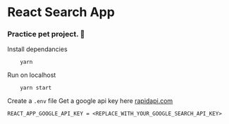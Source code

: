 # React Search App

### Practice pet project. 🤗

Install dependancies

```
    yarn
```

Run on localhost

```
    yarn start
```

Create a `.env` file
Get a google api key here [rapidapi.com](https://rapidapi.com/apigeek/api/google-search3/pricing "Free Google api key")

```
REACT_APP_GOOGLE_API_KEY = <REPLACE_WITH_YOUR_GOOGLE_SEARCH_API_KEY>
```
